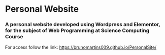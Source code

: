 # Personal Website
### A personal website developed using Wordpress and Elementor, for the subject of Web Programming at Science Computing Course 

For access follow the link: <e>https://brunomartins009.github.io/PersonalSite/</e>
